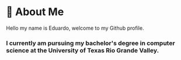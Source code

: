# 📖 About Me
Hello my name is Eduardo, welcome to my Github profile. 
### I currently am pursuing my bachelor's degree in computer science at the University of Texas Rio Grande Valley. 
